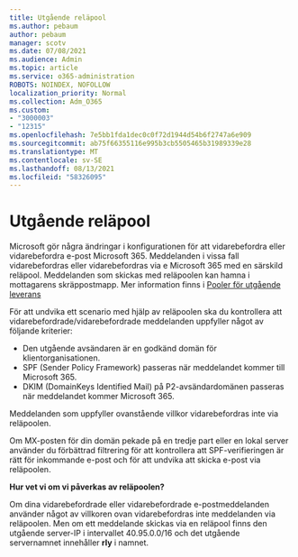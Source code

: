 ```yaml
---
title: Utgående reläpool
ms.author: pebaum
author: pebaum
manager: scotv
ms.date: 07/08/2021
ms.audience: Admin
ms.topic: article
ms.service: o365-administration
ROBOTS: NOINDEX, NOFOLLOW
localization_priority: Normal
ms.collection: Adm_O365
ms.custom:
- "3000003"
- "12315"
ms.openlocfilehash: 7e5bb1fda1dec0c0f72d1944d54b6f2747a6e909
ms.sourcegitcommit: ab75f66355116e995b3cb5505465b31989339e28
ms.translationtype: MT
ms.contentlocale: sv-SE
ms.lasthandoff: 08/13/2021
ms.locfileid: "58326095"
---
```

# <a name="outbound-relay-pool"></a>Utgående reläpool

Microsoft gör några ändringar i konfigurationen för att vidarebefordra eller vidarebefordra e-post Microsoft 365. Meddelanden i vissa fall vidarebefordras eller vidarebefordras via e Microsoft 365 med en särskild reläpool. Meddelanden som skickas med reläpoolen kan hamna i mottagarens skräppostmapp. Mer information finns i [Pooler för utgående leverans](https://docs.microsoft.com/microsoft-365/security/office-365-security/high-risk-delivery-pool-for-outbound-messages#relay-pool)

För att undvika ett scenario med hjälp av reläpoolen ska du kontrollera att vidarebefordrade/vidarebefordrade meddelanden uppfyller något av följande kriterier:

- Den utgående avsändaren är en godkänd domän för klientorganisationen.
- SPF (Sender Policy Framework) passeras när meddelandet kommer till Microsoft 365.
- DKIM (DomainKeys Identified Mail) på P2-avsändardomänen passeras när meddelandet kommer Microsoft 365.
 
Meddelanden som uppfyller ovanstående villkor vidarebefordras inte via reläpoolen.

Om MX-posten för din domän pekade på en tredje part eller en lokal server använder du förbättrad filtrering för att kontrollera att SPF-verifieringen är rätt för inkommande e-post och för att undvika att skicka e-post via reläpoolen.

**Hur vet vi om vi påverkas av reläpoolen?**

Om dina vidarebefordrade eller vidarebefordrade e-postmeddelanden använder något av villkoren ovan vidarebefordras inte meddelanden via reläpoolen. Men om ett meddelande skickas via en reläpool finns den utgående server-IP i intervallet 40.95.0.0/16 och det utgående servernamnet innehåller **rly** i namnet.

